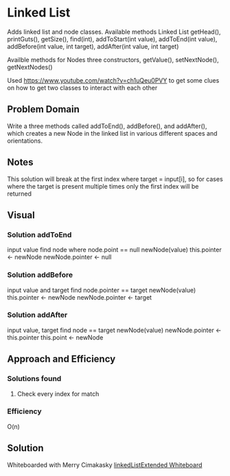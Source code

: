 # Linked List
Adds  linked list and node classes. 
Available methods Linked List
getHead(), printGuts(), getSize(), find(int), addToStart(int value), addToEnd(int value), addBefore(int value, int target), addAfter(int value, int target)

Availble methods for Nodes
three constructors, getValue(), setNextNode(), getNextNodes()

Used https://www.youtube.com/watch?v=ch1uQeu0PVY to get some clues on how to get two classes to interact with each other 

## Problem Domain
Write a three methods called addToEnd(), addBefore(), and addAfter(), which creates a new Node in the linked list in various different spaces and orientations.

## Notes
This solution will break at the first index where target = input[i], so for cases where the target is present multiple times only the first index will be returned
## Visual

### Solution addToEnd
input value
find node where node.point == null
newNode(value)
this.pointer <- newNode
newNode.pointer <- null

### Solution addBefore
input value and target
find node.pointer == target
newNode(value)
this.pointer <- newNode
newNode.pointer <- target

### Solution addAfter
input value, target
find node == target
newNode(value)
newNode.pointer <- this.pointer
this.point <- newNode
    
## Approach and Efficiency
### Solutions found
1. Check every index for match

### Efficiency
O(n)

## Solution
Whiteboarded with Merry Cimakasky
[linkedListExtended Whiteboard](https://github.com/MichaelJahns/codeChallenges/blob/master/java/assets/binaryShift.jpg)
